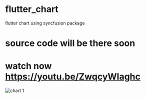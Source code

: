 # flutter_chart
flutter chart using syncfusion package 
# source code will be there soon
# watch now  https://youtu.be/ZwqcyWIaghc



![chart 1](https://user-images.githubusercontent.com/67018643/140414172-22253d75-edc6-4945-b01e-1cbfc2deb861.png)
